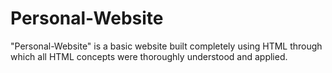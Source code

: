 # Personal-Website
"Personal-Website" is a basic website built completely using HTML through which all HTML concepts were thoroughly understood and applied. 
